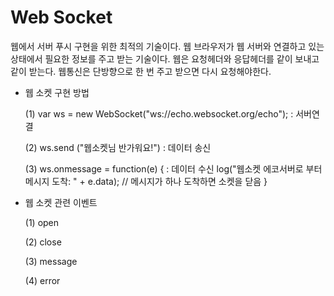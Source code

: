 # Web Socket

웹에서 서버 푸시 구현을 위한 최적의 기술이다. 웹 브라우저가 웹 서버와 연결하고 있는 상태에서 필요한 정보를 주고 받는 기술이다. 웹은 요청헤더와 응답헤더를 같이 보내고 같이 받는다. 웹통신은 단방향으로 한 번 주고 받으면 다시 요청해야한다. 

* 웹 소켓 구현 방법

  (1) var ws = new WebSocket("ws://echo.websocket.org/echo"); : 서버연결

  (2) ws.send ("웹소켓님 반가워요!") : 데이터 송신

  (3) ws.onmessage = function(e) { : 데이터 수신
  log("웹소켓 에코서버로 부터 메시지 도착: " + e.data);
  // 메시지가 하나 도착하면 소켓을 닫음
  }

* 웹 소켓 관련 이벤트

  (1) open

  (2) close

  (3) message

  (4) error


